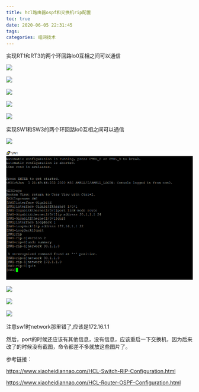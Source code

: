 ```yaml
---
title: hcl路由器ospf和交换机rip配置
toc: true
date: 2020-06-05 22:31:45
tags:
categories: 组网技术
---
```


实现RT1和RT3的两个环回路lo0互相之间可以通信

![](images/20200605/2.png)

<!--more-->

![](images/20200605/3.png)

![](images/20200605/4.png)

![](images/20200605/5.png)

![](images/20200605/6.png)

实现SW1和SW3的两个环回路lo0互相之间可以通信

![](images/20200605/11.png)

![](../images/20200605/7.png)

![](images/20200605/8.png)

![](images/20200605/9.png)

![](images/20200605/10.png)

注意sw1时network那里错了,应该是172.16.1.1

然后，port的时候还应该有其他信息，没有信息，应该重启一下交换机，因为后来改了的时候没有截图，命令都差不多就放这些图片了。

参考链接：

<https://www.xiaoheidiannao.com/HCL-Switch-RIP-Configuration.html>

<https://www.xiaoheidiannao.com/HCL-Router-OSPF-Configuration.html>
